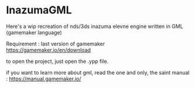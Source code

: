 # InazumaGML

Here's a wip recreation of nds/3ds inazuma elevne engine written in GML (gamemaker language)

Requirement : last version of gamemaker 
https://gamemaker.io/en/download

to open the project, just open the .ypp file.

if you want to learn more about gml, read the one and only, the saint manual : https://manual.gamemaker.io/
